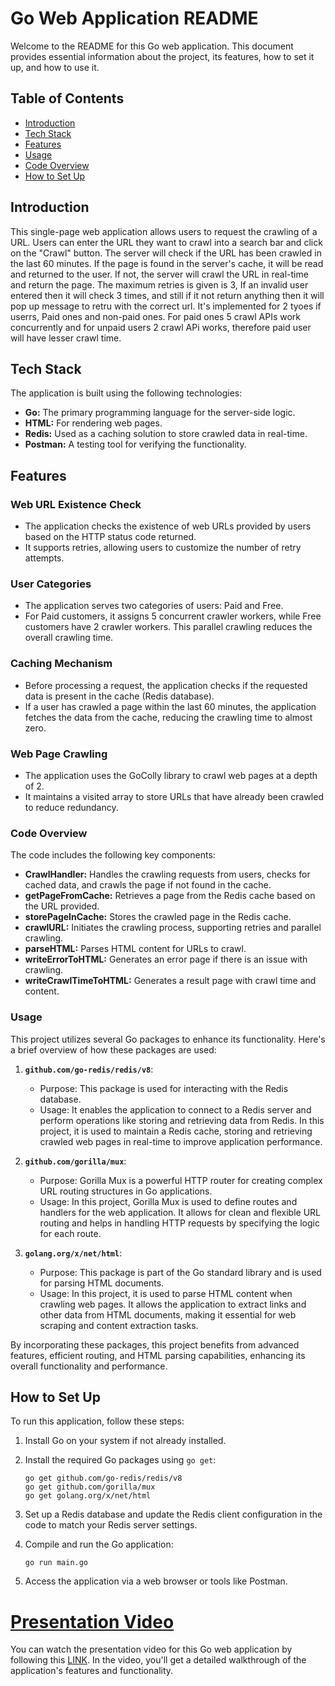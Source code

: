 # Go Web Application README

Welcome to the README for this Go web application. This document provides essential information about the project, its features, how to set it up, and how to use it.

## Table of Contents
- [Introduction](#introduction)
- [Tech Stack](#tech-stack)
- [Features](#features)
- [Usage](#Usage)
- [Code Overview](#code-overview)
- [How to Set Up](#how-to-set-up)

## Introduction

This single-page web application allows users to request the crawling of a URL. Users can enter the URL they want to crawl into a search bar and click on the "Crawl" button. The server will check if the URL has been crawled in the last 60 minutes. If the page is found in the server's cache, it will be read and returned to the user. If not, the server will crawl the URL in real-time and return the page. The maximum retries is given is 3, If an invalid user entered then it will check  3 times, and still if it not return anything then it will pop up message to retru with the correct url. It's implemented for 2 tyoes if userrs, Paid ones and non-paid ones. For paid ones 5 crawl APIs work concurrently and for unpaid users 2 crawl APi works, therefore paid user will have lesser crawl time.

## Tech Stack

The application is built using the following technologies:

- **Go:** The primary programming language for the server-side logic.
- **HTML:** For rendering web pages.
- **Redis:** Used as a caching solution to store crawled data in real-time.
- **Postman:** A testing tool for verifying the functionality.

## Features

### Web URL Existence Check
- The application checks the existence of web URLs provided by users based on the HTTP status code returned.
- It supports retries, allowing users to customize the number of retry attempts.

### User Categories
- The application serves two categories of users: Paid and Free.
- For Paid customers, it assigns 5 concurrent crawler workers, while Free customers have 2 crawler workers. This parallel crawling reduces the overall crawling time.

### Caching Mechanism
- Before processing a request, the application checks if the requested data is present in the cache (Redis database).
- If a user has crawled a page within the last 60 minutes, the application fetches the data from the cache, reducing the crawling time to almost zero.

### Web Page Crawling
- The application uses the GoColly library to crawl web pages at a depth of 2.
- It maintains a visited array to store URLs that have already been crawled to reduce redundancy.

### Code Overview

The code includes the following key components:

- **CrawlHandler:** Handles the crawling requests from users, checks for cached data, and crawls the page if not found in the cache.
- **getPageFromCache:** Retrieves a page from the Redis cache based on the URL provided.
- **storePageInCache:** Stores the crawled page in the Redis cache.
- **crawlURL:** Initiates the crawling process, supporting retries and parallel crawling.
- **parseHTML:** Parses HTML content for URLs to crawl.
- **writeErrorToHTML:** Generates an error page if there is an issue with crawling.
- **writeCrawlTimeToHTML:** Generates a result page with crawl time and content.

### Usage

This project utilizes several Go packages to enhance its functionality. Here's a brief overview of how these packages are used:

1. **`github.com/go-redis/redis/v8`**:
   - Purpose: This package is used for interacting with the Redis database.
   - Usage: It enables the application to connect to a Redis server and perform operations like storing and retrieving data from Redis. In this project, it is used to maintain a Redis cache, storing and retrieving crawled web pages in real-time to improve application performance.

2. **`github.com/gorilla/mux`**:
   - Purpose: Gorilla Mux is a powerful HTTP router for creating complex URL routing structures in Go applications.
   - Usage: In this project, Gorilla Mux is used to define routes and handlers for the web application. It allows for clean and flexible URL routing and helps in handling HTTP requests by specifying the logic for each route.

3. **`golang.org/x/net/html`**:
   - Purpose: This package is part of the Go standard library and is used for parsing HTML documents.
   - Usage: In this project, it is used to parse HTML content when crawling web pages. It allows the application to extract links and other data from HTML documents, making it essential for web scraping and content extraction tasks.

By incorporating these packages, this project benefits from advanced features, efficient routing, and HTML parsing capabilities, enhancing its overall functionality and performance.


## How to Set Up

To run this application, follow these steps:

1. Install Go on your system if not already installed.

2. Install the required Go packages using `go get`:
   ```
   go get github.com/go-redis/redis/v8
   go get github.com/gorilla/mux
   go get golang.org/x/net/html
   ```

3. Set up a Redis database and update the Redis client configuration in the code to match your Redis server settings.

4. Compile and run the Go application:
   ```
   go run main.go
   ```

5. Access the application via a web browser or tools  like Postman.


# [Presentation Video](https://www.loom.com/share/01e431c08f9c40478f50aa101e1a6e73)

You can watch the presentation video for this Go web application by following this [LINK](https://www.loom.com/share/01e431c08f9c40478f50aa101e1a6e73). In the video, you'll get a detailed walkthrough of the application's features and functionality.


